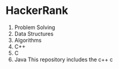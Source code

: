 # HackerRank
1. Problem Solving
2. Data Structures
3. Algorithms
4. C++
5. C
6. Java
This repository includes the c++ c